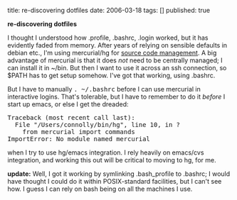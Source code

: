 title: re-discovering dotfiles
date: 2006-03-18
tags: []
published: true

<b>re-discovering dotfiles</b>

<p> <p> I thought I understood how .profile, .bashrc, .login worked, but it has evidently faded from memory. After years of relying on sensible defaults in debian etc., I'm using mercurial/hg for <a href="http://del.icio.us/connolly/scm">source code management</a>. A big advantage of mercurial is that it does <em>not</em> need to be centrally managed; I can install it in ~/bin. But then I want to use it across an ssh connection, so $PATH has to get setup somehow. I've got that working, using .bashrc.

<p> <p> But I have to manually <tt>. ~/.bashrc</tt> before I can use mercurial in interactive logins. That's tolerable, but I have to remember to do it <em>before</em> I start up emacs, or else I get the dreaded:

<p> <p> <pre>
Traceback (most recent call last):
  File "/Users/connolly/bin/hg", line 10, in ?
    from mercurial import commands
ImportError: No module named mercurial
</pre>

<p> <p> when I try to use hg/emacs integration. I rely heavily on emacs/cvs integration, and working this out will be critical to moving to hg, for me.

<p> <b>update:</b> Well, I got it working by symlinking .bash_profile to .bashrc; I would have thought I could do it within POSIX-standard facilities, but I can't see how. I guess I can rely on bash being on all the machines I use.